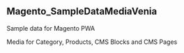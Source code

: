 ## Magento_SampleDataMediaVenia
Sample data for Magento PWA

Media for Category, Products, CMS Blocks and CMS Pages
